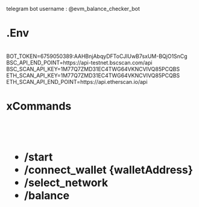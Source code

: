 telegram bot username : @evm_balance_checker_bot

<h1>.Env</h1><br/>
BOT_TOKEN=6759050389:AAHBnjAbqyDFToCJlUwB7sxUM-BQjO1SnCg<br/>
BSC_API_END_POINT=https://api-testnet.bscscan.com/api<br/>
BSC_SCAN_API_KEY=1M77Q7ZMD31EC4TWG64VKNCVIVQ85PCQBS<br/>
ETH_SCAN_API_KEY=1M77Q7ZMD31EC4TWG64VKNCVIVQ85PCQBS<br/>
ETH_SCAN_API_END_POINT=https://api.etherscan.io/api<br/>

<h1>xCommands<h1/><br/>

<ul>
<li>
/start
</li>
<li>
/connect_wallet {walletAddress}
</li>
<li>
/select_network
</li>
<li>
/balance
</li>
</ul>
